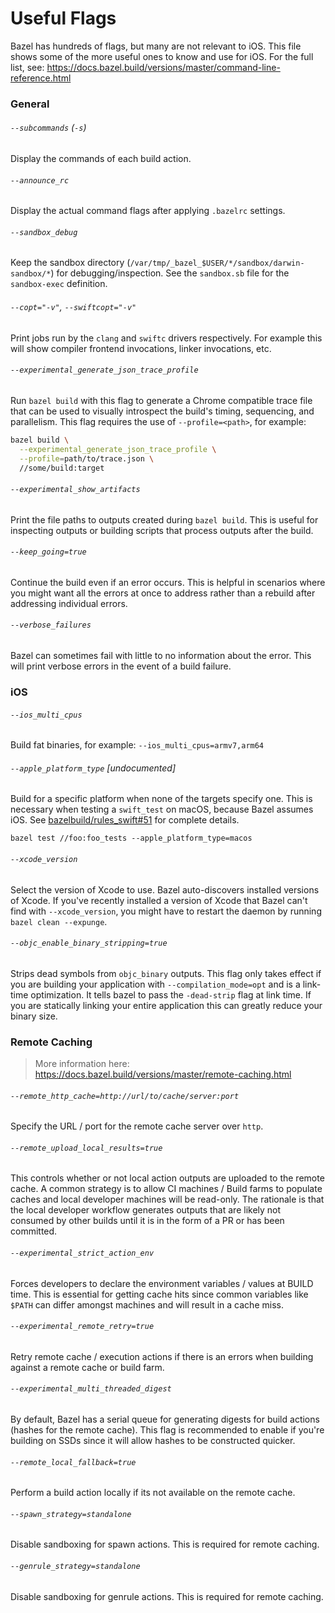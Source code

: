 # Useful Flags

Bazel has hundreds of flags, but many are not relevant to iOS. This file shows some of the more useful ones to know and use for iOS. For the full list, see: https://docs.bazel.build/versions/master/command-line-reference.html

### General

###### `--subcommands` (`-s`)

Display the commands of each build action.

###### `--announce_rc`

Display the actual command flags after applying `.bazelrc` settings.

###### `--sandbox_debug`

Keep the sandbox directory (`/var/tmp/_bazel_$USER/*/sandbox/darwin-sandbox/*`) for debugging/inspection. See the `sandbox.sb` file for the `sandbox-exec` definition.

###### `--copt="-v"`, `--swiftcopt="-v"`

Print jobs run by the `clang` and `swiftc` drivers respectively. For example this will show compiler frontend invocations, linker invocations, etc.

###### `--experimental_generate_json_trace_profile`

Run `bazel build` with this flag to generate a Chrome compatible trace file that can be used to visually introspect the build's timing, sequencing, and parallelism. This flag requires the use of `--profile=<path>`, for example:

```sh
bazel build \
  --experimental_generate_json_trace_profile \
  --profile=path/to/trace.json \
  //some/build:target
```


###### `--experimental_show_artifacts`

Print the file paths to outputs created during `bazel build`. This is useful for inspecting outputs or building scripts that process outputs after the build.

###### `--keep_going=true`

Continue the build even if an error occurs. This is helpful in scenarios where you might want all the errors at once to address rather than a rebuild after addressing individual errors.

###### `--verbose_failures`

Bazel can sometimes fail with little to no information about the error. This will print verbose errors in the event of a build failure.

### iOS

###### `--ios_multi_cpus`

Build fat binaries, for example: `--ios_multi_cpus=armv7,arm64`

###### `--apple_platform_type` [undocumented]

Build for a specific platform when none of the targets specify one. This is necessary when testing a  `swift_test` on macOS, because Bazel assumes iOS. See [bazelbuild/rules_swift#51](https://github.com/bazelbuild/rules_swift/issues/51) for complete details.

```
bazel test //foo:foo_tests --apple_platform_type=macos
```

###### `--xcode_version`

Select the version of Xcode to use. Bazel auto-discovers installed versions of Xcode. If you've recently installed a version of Xcode that Bazel can't find with `--xcode_version`, you might have to restart the daemon by running `bazel clean --expunge`.

###### `--objc_enable_binary_stripping=true`

Strips dead symbols from `objc_binary` outputs. This flag only takes effect if you are building your application with `--compilation_mode=opt` and is a link-time optimization. It tells bazel to pass the `-dead-strip` flag at link time. If you are statically linking your entire application this can greatly reduce your binary size.


### Remote Caching
> More information here: https://docs.bazel.build/versions/master/remote-caching.html

###### `--remote_http_cache=http://url/to/cache/server:port`

Specify the URL / port for the remote cache server over `http`.

###### `--remote_upload_local_results=true`

This controls whether or not local action outputs are uploaded to the remote cache. A common strategy is to allow CI machines / Build farms to populate caches and local developer machines will be read-only. The rationale is that the local developer workflow generates outputs that are likely not consumed by other builds until it is in the form of a PR or has been committed.

###### `--experimental_strict_action_env`

Forces developers to declare the environment variables / values at BUILD time. This is essential for getting cache hits since common variables like `$PATH` can differ amongst machines and will result in a cache miss.

###### `--experimental_remote_retry=true`

Retry remote cache / execution actions if there is an errors when building against a remote cache or build farm.

###### `--experimental_multi_threaded_digest`

By default, Bazel has a serial queue for generating digests for build actions (hashes for the remote cache). This flag is recommended to enable if you're building on SSDs since it will allow hashes to be constructed quicker. 

###### `--remote_local_fallback=true`

Perform a build action locally if its not available on the remote cache.

###### `--spawn_strategy=standalone`

Disable sandboxing for spawn actions. This is required for remote caching.

###### `--genrule_strategy=standalone`

Disable sandboxing for genrule actions. This is required for remote caching.
